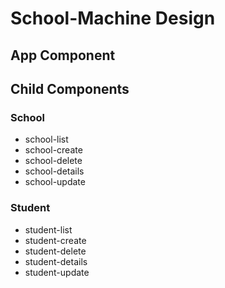 # School-Machine Design

## App Component

## Child Components

### School

* school-list
* school-create
* school-delete
* school-details
* school-update

### Student

* student-list
* student-create
* student-delete
* student-details
* student-update

